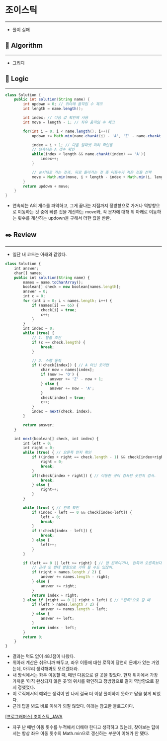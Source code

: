 # 조이스틱

---

- 풀이 실패

## 📌 **Algorithm**

---

- 그리디

## 📍 **Logic**

---

```java
class Solution {
    public int solution(String name) {
        int updown = 0; // 위아래 움직임 수 체크
        int length = name.length();

        int index; // 다음 값 확인에 사용
        int move = length - 1; // 좌우 움직임 수 체크 

        for(int i = 0; i < name.length(); i++){
            updown += Math.min(name.charAt(i) - 'A', 'Z' - name.charAt(i) + 1); // 어차피 A면 0 나옴.

            index = i + 1; // 다음 알파벳 미리 확인용
            // 연속되는 A 갯수 확인
            while(index < length && name.charAt(index) == 'A'){
                index++;
            }

            // 순서대로 가는 것과, 뒤로 돌아가는 것 중 이동수가 적은 것을 선택
            move = Math.min(move, i + length - index + Math.min(i, length - index));
        }
        return updown + move;
    }
}
```

- 연속되는 A의 개수를 파악하고, 그게 끝나는 지점까지 정방향으로 가거나 역방향으로 이동하는 것 중에 빠른 것을 계산하는 move와, 각 문자에 대해 위 아래로 이동하는 횟수를 계산하는 updown을 구해서 더한 값을 반환.

## ✒️ **Review**

---

- 일단 내 코드는 아래와 같았다.

```jsx
class Solution {
    int answer;
    char[] names;
    public int solution(String name) {
        names = name.toCharArray();
        boolean[] check = new boolean[names.length];
        answer = 0;
        int c = 0;
        for (int i = 0; i < names.length; i++) {
            if (names[i] == 65) {
                check[i] = true;
                c++;
            }
        }
        int index = 0;
        while (true) {
            // 1. 탈출 조건
            if (c == check.length) {
                break;
            }

            // 2. 수행 동작
            if (!check[index]) { // A 아닌 곳이면
                char now = names[index];
                if (now >= 'O') {
                    answer += 'Z' - now + 1;
                } else {
                    answer += now - 'A';
                }
                check[index] = true;
                c++;
            }
            index = next(check, index);
        }

        return answer;
    }

    int next(boolean[] check, int index) {
        int left = 0;
        int right = 0;
        while (true) { // 오른쪽 먼저 확인
            if ((index + right == check.length - 1) && check[index+right]) { // 시작이 맨 오른쪽이면 바로 오른쪽 검사 없이 끝.
                right = 0;
                break;
            }
            if(!check[index + right]) { // 이동한 곳이 검사된 곳인지 검사.
                break;
            } else {
                right++;
            }
        }

        while (true) { // 왼쪽 확인
            if (index - left == 0 && check[index-left]) {
                left = 0;
                break;
            }
            if (!check[index - left]) {
                break;
            } else {
                left++;
            }
        }

        if (left == 0 || left >= right) { // 맨 왼쪽이거나, 왼쪽이 오른쪽보다 멀어서 "오른쪽"으로 갈 때
            // 근데 또 반대 방향으로 가야 될 수도 있잖어.
            if (right > names.length / 2) {
                answer += names.length - right;
            } else {
                answer += right;
            }
            return index + right;
        } else if (right == 0 || right > left) { // "왼쪽"으로 갈 때
            if (left > names.length / 2) {
                answer += names.length - left;
            } else {
                answer += left;
            }
            return index - left;
        }
        return 0;
    }
}
```

- 결과는 턱도 없이 48.1점이 나왔다.
- 위아래 계산은 쉬우니까 빼두고, 좌우 이동에 대한 로직이 당연히 문제가 있는 거였는데, 아무리 생각해봐도 모르겠더라.
- 내 방식에서는 좌우 이동할 때, 매번 다음으로 갈 곳을 찾았다. 현재 위치에서 가장 가까운 ‘아직 완성되지 않은 곳’의 위치를 확인하고 정방향으로 갈지 역방향으로 갈지 정했었다.
- 이 로직에서의 예외는 생각이 안 나서 결국 더 이상 풀이하지 못하고 답을 찾게 되었다.
- 근데 답을 봐도 바로 이해가 되질 않았다. 아래는 참고한 블로그이다.

[[프로그래머스] 조이스틱_JAVA](https://born2bedeveloper.tistory.com/26#google_vignette)

- 자꾸 난 매번 이동 횟수를 누적해서 더해야 한다고 생각하고 있는데, 찾아보는 답에서는 항상 좌우 이동 횟수의 Math.min으로 갱신하는 부분이 이해가 안 됐다.